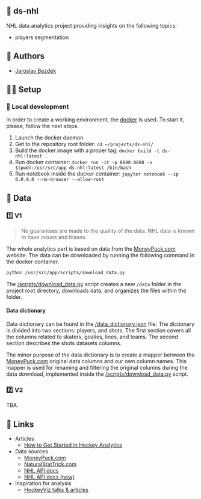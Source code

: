 ## :rocket: ds-nhl

NHL data analytics project providing insights on the following topics:

- players segmentation

## :pencil: Authors

- [Jaroslav Bezdek](https://www.github.com/jardabezdek)

## :construction_worker_man: Setup

### :wrench: Local development

In order to create a working environment, the [docker](https://www.docker.com/)
is used. To start it, please, follow the next steps.

1. Launch the docker daemon.
1. Get to the repository root folder: `cd ~/projects/ds-nhl/`
1. Build the docker image with a proper tag: `docker build -t ds-nhl:latest .`
1. Run docker container: `docker run -it -p 8888:8888 -v $(pwd):/usr/src/app ds-nhl:latest /bin/bash`
1. Run notebook inside the docker container: `jupyter notebook --ip 0.0.0.0 --no-browser --allow-root`

## :floppy_disk: Data

### :one: V1

> No guarantees are made to the quality of the data. NHL data is known to have issues and biases.

The whole analytics part is based on data from the [MoneyPuck.com](https://moneypuck.com/data.htm)
website. The data can be downloaded by running the following command in the docker container.

```bash
python /usr/src/app/scripts/download_data.py
```

The [/scripts/download_data.py](./scripts/download_data.py) script creates a new `/data` folder
in the project root directory, downloads data, and organizes the files within the folder.

#### Data dictionary

Data dictionary can be found in the [/data_dictionary.json](./data_dictionary.json) file.
The dictionary is divided into two sections: players, and shots. The first section covers all the
columns related to skaters, goalies, lines, and teams. The second section describes the shots
datasets columns.

The minor purpose of the data dictionary is to create a mapper between the
[MoneyPuck.com](https://moneypuck.com/data.htm) original data columns and our own column names.
This mapper is used for renaming and filtering the original columns during the data download,
implemented inside the [/scripts/download_data.py](./scripts/download_data.py) script.

### :two: V2

TBA.

## :link: Links

- Articles
  - [How to Get Started in Hockey Analytics](https://hockey-graphs.com/2018/11/27/how-to-get-started-in-hockey-analytics/)
- Data sources
  - [MoneyPuck.com](https://moneypuck.com/data.htm)
  - [NaturalStatTrick.com](https://naturalstattrick.com/)
  - [NHL API docs](https://gitlab.com/dword4/nhlapi)
  - [NHL API docs (new)](https://github.com/Zmalski/NHL-API-Reference)
- Inspiration for analysis
  - [HockeyViz talks & articles](https://hockeyviz.com/)
